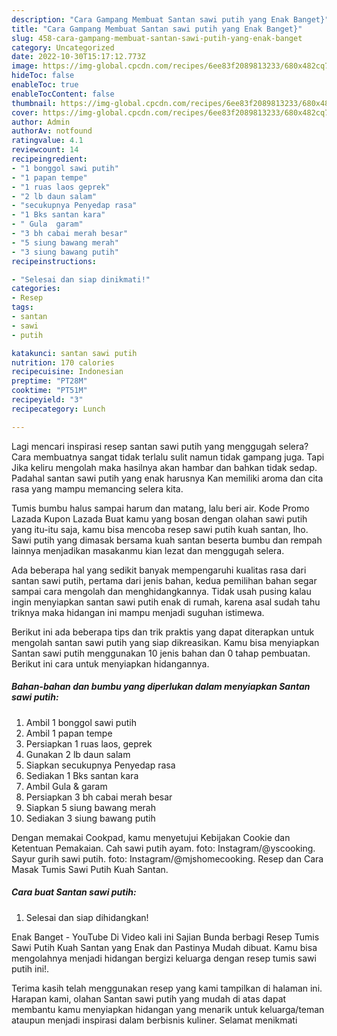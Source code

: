 ```yaml
---
description: "Cara Gampang Membuat Santan sawi putih yang Enak Banget}"
title: "Cara Gampang Membuat Santan sawi putih yang Enak Banget}"
slug: 458-cara-gampang-membuat-santan-sawi-putih-yang-enak-banget
category: Uncategorized
date: 2022-10-30T15:17:12.773Z
image: https://img-global.cpcdn.com/recipes/6ee83f2089813233/680x482cq70/santan-sawi-putih-foto-resep-utama.jpg
hideToc: false
enableToc: true
enableTocContent: false
thumbnail: https://img-global.cpcdn.com/recipes/6ee83f2089813233/680x482cq70/santan-sawi-putih-foto-resep-utama.jpg
cover: https://img-global.cpcdn.com/recipes/6ee83f2089813233/680x482cq70/santan-sawi-putih-foto-resep-utama.jpg
author: Admin
authorAv: notfound
ratingvalue: 4.1
reviewcount: 14
recipeingredient:
- "1 bonggol sawi putih"
- "1 papan tempe"
- "1 ruas laos geprek"
- "2 lb daun salam"
- "secukupnya Penyedap rasa"
- "1 Bks santan kara"
- " Gula  garam"
- "3 bh cabai merah besar"
- "5 siung bawang merah"
- "3 siung bawang putih"
recipeinstructions:

- "Selesai dan siap dinikmati!"
categories:
- Resep
tags:
- santan
- sawi
- putih

katakunci: santan sawi putih 
nutrition: 170 calories
recipecuisine: Indonesian
preptime: "PT28M"
cooktime: "PT51M"
recipeyield: "3"
recipecategory: Lunch

---
```



Lagi mencari inspirasi resep santan sawi putih yang menggugah selera? Cara membuatnya sangat tidak terlalu sulit namun tidak gampang juga. Tapi Jika keliru mengolah maka hasilnya akan hambar dan bahkan tidak sedap. Padahal santan sawi putih yang enak harusnya Kan memiliki aroma dan cita rasa yang mampu memancing selera kita.


Tumis bumbu halus sampai harum dan matang, lalu beri air. Kode Promo Lazada Kupon Lazada Buat kamu yang bosan dengan olahan sawi putih yang itu-itu saja, kamu bisa mencoba resep sawi putih kuah santan, lho. Sawi putih yang dimasak bersama kuah santan beserta bumbu dan rempah lainnya menjadikan masakanmu kian lezat dan menggugah selera.

Ada beberapa hal yang sedikit banyak mempengaruhi kualitas rasa dari santan sawi putih, pertama dari jenis bahan, kedua pemilihan bahan segar sampai cara mengolah dan menghidangkannya. Tidak usah pusing kalau ingin menyiapkan santan sawi putih enak di rumah, karena asal sudah tahu triknya maka hidangan ini mampu menjadi suguhan istimewa.


Berikut ini ada beberapa tips dan trik praktis yang dapat diterapkan untuk mengolah santan sawi putih yang siap dikreasikan. Kamu bisa menyiapkan Santan sawi putih menggunakan 10 jenis bahan dan 0 tahap pembuatan. Berikut ini cara untuk menyiapkan hidangannya.

<!--inarticleads1-->

##### Bahan-bahan dan bumbu yang diperlukan dalam menyiapkan Santan sawi putih:

1. Ambil 1 bonggol sawi putih
1. Ambil 1 papan tempe
1. Persiapkan 1 ruas laos, geprek
1. Gunakan 2 lb daun salam
1. Siapkan secukupnya Penyedap rasa
1. Sediakan 1 Bks santan kara
1. Ambil  Gula &amp; garam
1. Persiapkan 3 bh cabai merah besar
1. Siapkan 5 siung bawang merah
1. Sediakan 3 siung bawang putih


Dengan memakai Cookpad, kamu menyetujui Kebijakan Cookie dan Ketentuan Pemakaian. Cah sawi putih ayam. foto: Instagram/@yscooking. Sayur gurih sawi putih. foto: Instagram/@mjshomecooking. Resep dan Cara Masak Tumis Sawi Putih Kuah Santan. 

<!--inarticleads2-->

##### Cara buat Santan sawi putih:


1. Selesai dan siap dihidangkan!

Enak Banget - YouTube Di Video kali ini Sajian Bunda berbagi Resep Tumis Sawi Putih Kuah Santan yang Enak dan Pastinya Mudah dibuat. Kamu bisa mengolahnya menjadi hidangan bergizi keluarga dengan resep tumis sawi putih ini!. 

Terima kasih telah menggunakan resep yang kami tampilkan di halaman ini. Harapan kami, olahan Santan sawi putih yang mudah di atas dapat membantu kamu menyiapkan hidangan yang menarik untuk keluarga/teman ataupun menjadi inspirasi dalam berbisnis kuliner. Selamat menikmati
